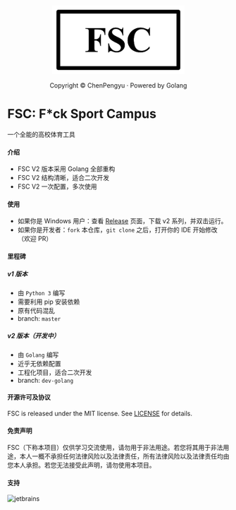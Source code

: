 <p align="center">
<img src="https://raw.githubusercontent.com/polichan/FSC/dev-golang/screenshots/FSC.png" width="300" height="155" alt="FSC" />
</p>

<p align="center">
Copyright © ChenPengyu · Powered by Golang
</p>


# FSC: F*ck Sport Campus

一个全能的高校体育工具

#### 介绍
* FSC V2 版本采用 Golang 全部重构
* FSC V2 结构清晰，适合二次开发
* FSC V2 一次配置，多次使用

#### 使用

* 如果你是 Windows 用户：查看 [Release](https://github.com/polichan/SportCampus/releases) 页面，下载 v2 系列，并双击运行。
* 如果你是开发者：``fork`` 本仓库，``git clone`` 之后，打开你的 IDE 开始修改（欢迎 PR）

#### 里程碑
##### v1 版本
* 由 ``Python 3`` 编写
* 需要利用 pip 安装依赖
* 原有代码混乱
* branch: ``master``

##### v2 版本（开发中）
* 由 ``Golang`` 编写
* 近乎无依赖配置
* 工程化项目，适合二次开发
* branch: ``dev-golang``

#### 开源许可及协议
FSC is released under the MIT license. See [LICENSE](https://github.com/polichan/fsc/blob/master/LICENSE) for details.

#### 免责声明
FSC（下称本项目）仅供学习交流使用，请勿用于非法用途。若您将其用于非法用途，本人一概不承担任何法律风险以及法律责任，所有法律风险以及法律责任均由您本人承担。若您无法接受此声明，请勿使用本项目。
#### 支持
![jetbrains](https://z-kit.cc/assets/images/jetbrains.png)   